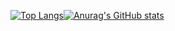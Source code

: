 [![Top Langs](https://github-readme-stats.vercel.app/api/top-langs/?username=bruno-azzi&layout=compact&theme=github_dark&hide_border=true)](https://github.com/bruno-azzi)[![Anurag's GitHub stats](https://github-readme-stats.vercel.app/api?username=bruno-azzi&count_private=true&show_icons=true&include_all_commits=true&theme=github_dark&hide=issues&hide_border=true)](https://github.com/bruno-azzi)
